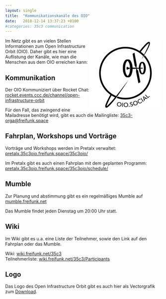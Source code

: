 ```yaml
---
layout: single
title:  "Kommunikationskanäle des OIO"
date:   2018-12-14 13:37:23 +0100
#categories: 35c3 communication
---
```


<img src="/images/OIO-badge.svg" width="230px" style="float:right;" />
Im Netz gibt es an vielen Stellen Informationen zum Open Infrastructure Orbit (OIO).
Daher gibt es hier eine Auflistung der Kanäle, wie man die Menschen aus dem OIO erreichen kann:

 Kommunikation
---------------

Der OIO Kommuniziert über Rocket Chat:
[rocket.events.ccc.de/channel/open-infrastructure-orbit](https://rocket.events.ccc.de/channel/open-infrastructure-orbit)

Für den Fall, das zwingend eine Mailadresse benötigt wird, gibt es auch die Mailingliste: [35c3-orga@freifunk.space](https://lists.freifunk.net/mailman/listinfo/35c3-orga-freifunk.net)


 Fahrplan, Workshops und Vorträge
----------------------------------

Vorträge und Workshops werden im Pretalx verwaltet: [pretalx.35c3oio.freifunk.space/35c3oio/](https://pretalx.35c3oio.freifunk.space/35c3oio/)

Im Pretalx gibt es auch einen Fahrplan mit dem geplanten Programm: [pretalx.35c3oio.freifunk.space/35c3oio/schedule/](https://pretalx.35c3oio.freifunk.space/35c3oio/schedule/)


 Mumble
--------

Zur Planung und abstimmung gibt es ein regelmäßiges Mumble auf [mumble.freifunk.net](https://mumble.freifunk.net)

Das Mumble findet jeden Dienstag um 20:00 Uhr statt.

 Wiki
------

Im Wiki gibt es u.a. eine Liste der Teilnehmer, sowie den Link auf den Fahrplan oder das Mumble.

Wiki: [wiki.freifunk.net/35c3](https://wiki.freifunk.net/35c3)<br/>
Teilnehmerliste: [wiki.freifunk.net/35c3/Participants](https://wiki.freifunk.net/35c3/Participants)

 Logo
-----
Das Logo des Open Infrastructure Orbit gibt es auch hier als Vectorgrafik zum <a href="/images/OIO-badge.svg" download>Download</a>.
